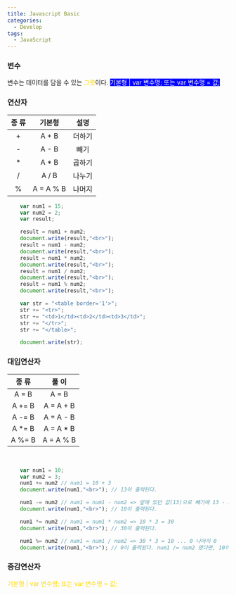 ```yaml
---
title: Javascript Basic
categories:
  - Develop
tags:
  - JavaScript
---
```

<h3>변수</h3>

변수는 데이터를 담을 수 있는 <span style="color:gold">그릇</span>이다.
<span style="background-color:blue; color:white;">기본형 | var 변수명; 또는 var 변수명 = 값;<sapn>

<h3>연산자</h3>

|종 류|기본형|설명|
|:---:|:---:|:---:|
|\+|A \+ B|더하기|
|\-|A \- B|빼기|
|\*|A \* B|곱하기|
|\/|A \/ B|나누기|
|\%|A \= A \% B|나머지|  
```javascript
    var num1 = 15;
    var num2 = 2;
    var result;

    result = num1 + num2;
    document.write(result,"<br>");
    result = num1 - num2;
    document.write(result,"<br>");
    result = num1 * num2;
    document.write(result,"<br>");
    result = num1 / num2;
    document.write(result,"<br>");
    result = num1 % num2;
    document.write(result,"<br>");
```
```javascript
    var str = "<table border='1'>";
    str += "<tr>";
    str += "<td>1</td><td>2</td><td>3</td>";
    str += "</tr>";
    str += "</table>";

    document.write(str);
```

<h3>대입연산자</h3>

|종 류|풀 이|
|:---:|:---:|
|A \= B|A \= B|
|A \+\= B|A \= A \+ B|
|A \-\= B|A \= A \- B|
|A \*\= B|A \= A \* B|
|A \%\= B|A \= A \% B|
<br>

```javascript
    var num1 = 10;
    var num2 = 3;
    num1 += num2 // num1 = 10 + 3
    document.write(num1,"<br>"); // 13이 출력된다.

    num1 -= num2 // num1 = num1 - num2 => 앞에 있던 값(13)으로 빼기에 13 - 3 = 10
    document.write(num1,"<br>"); // 10이 출력된다.

    num1 *= num2 // num1 = num1 * num2 => 10 * 3 = 30
    document.write(num1,"<br>"); // 30이 출력된다.

    num1 %= num2 // num1 = num1 / num2 => 30 * 3 = 10 ... 0 나머지 0
    document.write(num1,"<br>"); // 0이 출력된다. num1 /= num2 였다면, 10이 출력됐을 것이다.
```
<h3>증감연산자</h3>  
  
<span style="color:gold;">기본형 | var 변수명; 또는 var 변수명 = 값;<sapn>